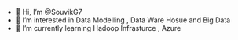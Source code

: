 - 👋 Hi, I’m @SouvikG7
- 👀 I’m interested in Data Modelling , Data Ware Hosue and Big Data
- 🌱 I’m currently learning Hadoop Infrasturce , Azure


<!---
SouvikG7/SouvikG7 is a ✨ special ✨ repository because its `README.md` (this file) appears on your GitHub profile.
You can click the Preview link to take a look at your changes.
--->
